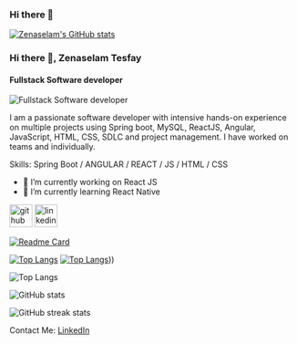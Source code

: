 ### Hi there 👋

<!--
**zenaselam/zenaselam** is a ✨ _special_ ✨ repository because its `README.md` (this file) appears on your GitHub profile.
Here are some ideas to get you started:
- 🔭 I’m currently working on : ReactJS
- 🌱 I’m currently learning : React Native
- 👯 I’m looking to collaborate on ...
- 🤔 I’m looking for help with ...
- 💬 Ask me about ...
- 📫 How to reach me: ...
- 😄 Pronouns: ...
- ⚡ Fun fact: ...
-->

[![Zenaselam's GitHub stats](https://github-readme-stats.vercel.app/api?username=zenaselam)](https://github.com/anuraghazra/github-readme-stats)

### Hi there 👋, Zenaselam Tesfay
#### Fullstack Software developer
![Fullstack Software developer](https://arturssmirnovs.github.io/github-profile-readme-generator/images/banner.png)

I am a passionate software developer with intensive hands-on experience on multiple projects using Spring boot, MySQL, ReactJS, Angular, JavaScript, HTML, CSS, SDLC and project management. I have worked on teams and individually.    

Skills: Spring Boot / ANGULAR / REACT / JS / HTML / CSS

- 🔭 I’m currently working on React JS 
- 🌱 I’m currently learning React Native 


[<img src='https://cdn.jsdelivr.net/npm/simple-icons@3.0.1/icons/github.svg' alt='github' height='40'>](https://github.com/zenaselam)  [<img src='https://cdn.jsdelivr.net/npm/simple-icons@3.0.1/icons/linkedin.svg' alt='linkedin' height='40'>](https://www.linkedin.com/in/zenaselam-tesfay-aa6a6085/)  

[![Readme Card](https://github-readme-stats.vercel.app/api/pin/?username=anuraghazra&repo=github-readme-stats)](https://github.com/anuraghazra/github-readme-stats)

[![Top Langs](https://github-readme-stats.vercel.app/api/top-langs/?username=zenaselam&langs_count=8count_private=true)](https://github.com/anuraghazra/github-readme-stats)
[![Top Langs](https://github-readme-stats.vercel.app/api/top-langs/?username=zenaselam)](https://github.com/zenaselam/rm-stats)))

![Top Langs](https://github-readme-stats.vercel.app/api/top-langs/?username=zenaselam&count_private=true&size_weight=0.5&count_weight=0.5)

![GitHub stats](https://github-readme-stats.vercel.app/api?username=zenaselam&show_icons=true&count_private=true)  

<!--
![GitHub Activity Graph](https://activity-graph.herokuapp.com/graph?username=zenaselam)  

![Profile views](https://gpvc.arturio.dev/zenaselam)  
-->

![GitHub streak stats](https://streak-stats.demolab.com/?user=zenaselam)  


Contact Me:
[LinkedIn](https://www.linkedin.com/in/zenaselam-tesfay-aa6a6085/)

